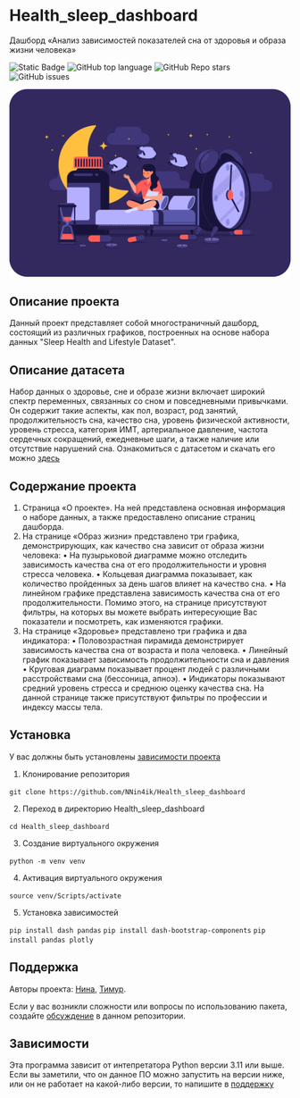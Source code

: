 # Health_sleep_dashboard
Дашборд «Анализ зависимостей показателей сна от здоровья и образа жизни человека» <!-- описание репозитория -->
<!--Блок информации о репозитории в бейджах-->
![Static Badge](https://img.shields.io/badge/NNin4ik-Health_sleep_dashboard-Health_sleep_dashboard)
![GitHub top language](https://img.shields.io/github/languages/top/NNin4ik/Health_sleep_dashboard)
![GitHub Repo stars](https://img.shields.io/github/stars/NNin4ik/Health_sleep_dashboard)
![GitHub issues](https://img.shields.io/github/issues/NNin4ik/Health_sleep_dashboard)

![Logotype](./assets/night2.png)

<!--Описание проекта-->
## Описание проекта
Данный проект представляет собой многостраничный дашборд, состоящий из различных графиков, построенных на основе набора данных "Sleep Health and Lifestyle Dataset".

## Описание датасета 
Набор данных о здоровье, сне и образе жизни включает широкий спектр переменных, связанных со сном и повседневными привычками. Он содержит такие аспекты, как пол, возраст, род занятий, продолжительность сна, качество сна, уровень физической активности, уровень стресса, категория ИМТ, артериальное давление, частота сердечных сокращений, ежедневные шаги, а также наличие или отсутствие нарушений сна.
Ознакомиться с датасетом и скачать его можно [здесь](https://www.kaggle.com/datasets/uom190346a/sleep-health-and-lifestyle-dataset)

## Содержание проекта 
1.	Страница «О проекте». На ней представлена основная информация о наборе данных, а также предоставлено описание страниц дашборда. 
2.	На странице «Образ жизни» представлено три графика, демонстрирующих, как качество сна зависит от образа жизни человека:
      •	На пузырьковой диаграмме можно отследить зависимость качества сна от его продолжительности и уровня стресса человека.
      •	Кольцевая диаграмма показывает, как количество пройденных за день шагов влияет на качество сна.
  	•	На линейном графике представлена зависимость качества сна от его продолжительности.
    Помимо этого, на странице присутствуют фильтры, на которых вы можете выбрать интересующие Вас показатели и посмотреть, как изменяются графики.  
3.	На странице «Здоровье» представлено три графика и два индикатора: 
      •	Половозрастная пирамида демонстрирует зависимость качества сна от возраста и пола человека. 
      •	Линейный график показывает зависимость продолжительности сна и давления 
      •	Круговая диаграмм показывает процент людей с различными расстройствами сна (бессоница, апноэ).
      •	Индикаторы показывают средний уровень стресса и среднюю оценку качества сна. 
    На данной странице также присутствуют фильтры по профессии и индексу массы тела. 

<!--Установка-->
## Установка
У вас должны быть установлены [зависимости проекта](https://github.com/NNin4ik/Health_sleep_dashboard#зависимости)

1. Клонирование репозитория 

```git clone https://github.com/NNin4ik/Health_sleep_dashboard```

2. Переход в директорию Health_sleep_dashboard

```cd Health_sleep_dashboard```

3. Создание виртуального окружения

```python -m venv venv```

4. Активация виртуального окружения

```source venv/Scripts/activate```

5. Установка зависимостей

```pip install dash pandas```
```pip install dash-bootstrap-components```
```pip install pandas plotly```

<!--Поддержка-->
## Поддержка
Авторы проекта: [Нина](https://github.com/NNin4ik), [Тимур](https://github.com/inte11ectua1). 

Если у вас возникли сложности или вопросы по использованию пакета, создайте 
[обсуждение](https://github.com/NNin4ik/Health_sleep_dashboard/issues/new/choose) в данном репозитории.

<!--зависимости-->
## Зависимости
Эта программа зависит от интепретатора Python версии 3.11 или выше. Если вы заметили, что он данное ПО можно запустить на версии ниже, или он не работает на какой-либо версии, то напишите в [поддержку](https://github.com/NNin4ik/Health_sleep_dashboard#поддержка) 

